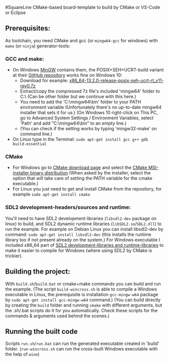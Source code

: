 #SquareLine CMake-based board-template to build by CMake or VS-Code or Eclipse

## Prerequisites:
As toolchain, you need CMake and gcc (or `mingw64-gcc` for windows) with `make` (or `ninja`) generator-tools:

### GCC and make:
- On Windows [MinGW](https://www.mingw-w64.org/) contains them, the POSIX+SEH+UCRT-build variant at their [GitHub repository](https://github.com/niXman/mingw-builds-binaries/releases) works fine on Windows 10:
  - Download for example: [x86_64-13.2.0-release-posix-seh-ucrt-rt_v11-rev0.7z](https://github.com/niXman/mingw-builds-binaries/releases/download/13.2.0-rt_v11-rev0/x86_64-13.2.0-release-posix-seh-ucrt-rt_v11-rev0.7z)
  - Extract/copy the compressed 7z file's included 'mingw64' folder to C:\  (Can be other folder but we continue with this here.)
  - You need to add the 'C:\mingw64\bin' folder to your PATH environment variable (Unfortunately there's no up-to-date mingw64 installer that sets it for us.)
  (On Windows 10 right-click on This PC, go to Advanced System Settings / Environment Variables, select 'Path' and add "C:\mingw64\bin" to an empty line.)
  - (You can check if the setting works by typing 'mingw32-make' on command line.)
- On Linux type in the Terminal: `sudo apt-get install gcc g++ gdb build-essential`

### CMake
- For Windows go to [CMake download page](https://cmake.org/download/) and select the [CMake MSI-installer binary distribution](https://github.com/Kitware/CMake/releases/download/v3.28.0-rc2/cmake-3.28.0-rc2-windows-x86_64.msi)
  (When asked by the installer, select the option that will take care of setting the PATH variable for the cmake executable.)
- For Linux you just need to get and install CMake from the repository, for example `sudo apt-get install cmake`

### SDL2 development-headers/sources and runtime:
You'll need to have SDL2 development libraries (`libsdl2-dev` package on linux) to build, and SDL2 dynamic runtime libraries (`libSDL2.so`/`SDL2.dll`) to run the example.
For example on Debian Linux you can install libsdl2-dev by command: `sudo apt-get install libsdl2-dev`  (this installs the runtime library too if not present already on the system.)
For Windows executable I included x86_64 part of [SDL2 development-libraries and runtime-libraries](https://github.com/libsdl-org/SDL/releases/download/release-2.28.5/SDL2-devel-2.28.5-mingw.zip) to make it easier to compile for Windows (where using SDL2 by CMake is trickier).

## Building the project:
With `build.sh`/`build.bat` or cmake+make commands you can build and run the example.
(The script `build-wincross.sh` is able to compile a Windows executable in Linux, the prerequisite is installation `gcc-mingw-w64` package by `sudo apt-get install gcc-mingw-w64` command.)
(You can build directly by creating the `build` folder and running `cmake` with different arguments, but the .sh/.bat scripts do it for you automatically. Check these scripts for the commands & arguments used behind the scenes.)

## Running the built code
Scripts `run.sh`/`run.bat` can run the generated executable created in 'build' folder. (`run-wincross.sh` can run the cross-built Windows executable with the help of `wine`)

